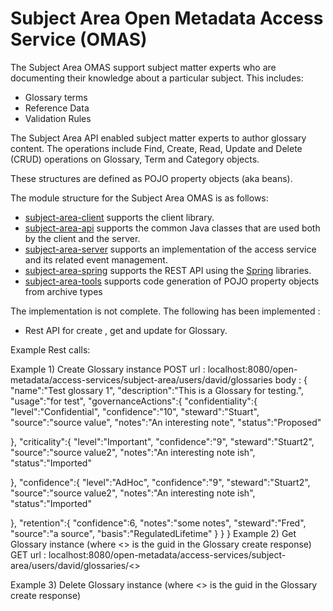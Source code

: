 <!-- SPDX-License-Identifier: Apache-2.0 -->

# Subject Area Open Metadata Access Service (OMAS)

The Subject Area OMAS support subject matter experts who are documenting
their knowledge about a particular subject.  This includes:

* Glossary terms
* Reference Data
* Validation Rules


The Subject Area API enabled subject matter experts to author glossary content. The operations include Find, Create, Read, Update and 
Delete (CRUD) operations on Glossary, Term and Category objects.

These structures are defined as POJO property objects (aka beans).

The module structure for the Subject Area OMAS is as follows:

* [subject-area-client](subject-area-client) supports the client library.
* [subject-area-api](subject-area-api) supports the common Java classes that are used both by the client and the server.
* [subject-area-server](subject-area-server) supports an implementation of the access service and its related event management.
* [subject-area-spring](subject-area-spring) supports the REST API using the [Spring](../../../developer-resources/Spring.md) libraries.
* [subject-area-tools](subject-area-tools) supports code generation of POJO property objects from archive types 

The implementation is not complete. The following has been implemented : 
 * Rest API for create , get and update for Glossary.

Example Rest calls: 

Example 1) Create Glossary instance
POST url :
 localhost:8080/open-metadata/access-services/subject-area/users/david/glossaries 
body :
{
"name":"Test glossary 1",
"description":"This is a Glossary for testing.",
"usage":"for test",
"governanceActions":{
"confidentiality":{
	"level":"Confidential",
	   "confidence":"10",
        "steward":"Stuart",
        "source":"source value",
        "notes":"An interesting note",
         "status":"Proposed"
        
},
"criticality":{
	"level":"Important",
	   "confidence":"9",
        "steward":"Stuart2",
        "source":"source value2",
        "notes":"An interesting note ish",
         "status":"Imported"
        
},
"confidence":{
	"level":"AdHoc",
	   "confidence":"9",
        "steward":"Stuart2",
        "source":"source value2",
        "notes":"An interesting note ish",
         "status":"Imported"
        
},
"retention":{
	"confidence":6,
	"notes":"some notes",
	"steward":"Fred",
	"source":"a source",
	"basis":"RegulatedLifetime"
}
}
}
Example 2) Get Glossary instance (where <<guid>> is the guid in the Glossary create response)
GET url : localhost:8080/open-metadata/access-services/subject-area/users/david/glossaries/<<guid>>

Example 3) Delete Glossary instance (where <<guid>> is the guid in the Glossary create response)

